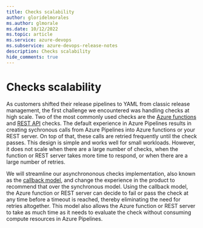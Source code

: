 ```yaml
---
title: Checks scalability
author: gloridelmorales
ms.author: glmorale
ms.date: 10/12/2022
ms.topic: article
ms.service: azure-devops
ms.subservice: azure-devops-release-notes
description: Checks scalability
hide_comments: true
---
```


# Checks scalability

As customers shifted their release pipelines to YAML from classic release management, the first challenge we encountered was handling checks at high scale. Two of the most commonly used checks are the [Azure functions](/azure/devops/pipelines/process/approvals?view=azure-devops&tabs=check-pass#invoke-azure-function&preserve-view=true) and [REST API](/azure/devops/pipelines/process/approvals?view=azure-devops&tabs=check-pass#invoke-rest-api&preserve-view=true) checks. The default experience in Azure Pipelines results in creating sychronous calls from Azure Pipelines into Azure functions or your REST server. On top of that, these calls are retried frequently until the check passes. This design is simple and works well for small workloads. However, it does not scale when there are a large number of checks, when the function or REST server takes more time to respond, or when there are a large number of retries.

We will streamline our asynchrononous checks implementation, also known as the [callback model](/azure/devops/pipelines/tasks/utility/azure-function?view=azure-devops#is-there-an-example-of-an-azure-function-that-uses-the-callback-completion-mode&preserve-view=true), and change the experience in the product to recommend that over the synchronous model. Using the callback model, the Azure function or REST server can decide to fail or pass the check at any time before a timeout is reached, thereby eliminating the need for retries altogether. This model also allows the Azure function or REST server to take as much time as it needs to evaluate the check without consuming compute resources in Azure Pipelines.



